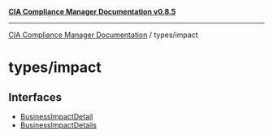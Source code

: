 [**CIA Compliance Manager Documentation v0.8.5**](../../README.md)

***

[CIA Compliance Manager Documentation](../../modules.md) / types/impact

# types/impact

## Interfaces

- [BusinessImpactDetail](interfaces/BusinessImpactDetail.md)
- [BusinessImpactDetails](interfaces/BusinessImpactDetails.md)
